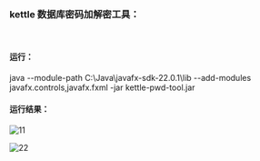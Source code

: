 <h3>kettle 数据库密码加解密工具：</h3>
<br />
<h4>运行：</h4>
    java --module-path C:\Java\javafx-sdk-22.0.1\lib --add-modules javafx.controls,javafx.fxml -jar kettle-pwd-tool.jar

<h4>运行结果：</h4>

![11](https://github.com/stone-xys/kettle-pwd-tool/assets/172371630/2581512f-3959-4ba8-a573-d2e3123b69a9)

![22](https://github.com/stone-xys/kettle-pwd-tool/assets/172371630/e64d28a0-a928-45c0-aa0a-a968229c1cfe)


